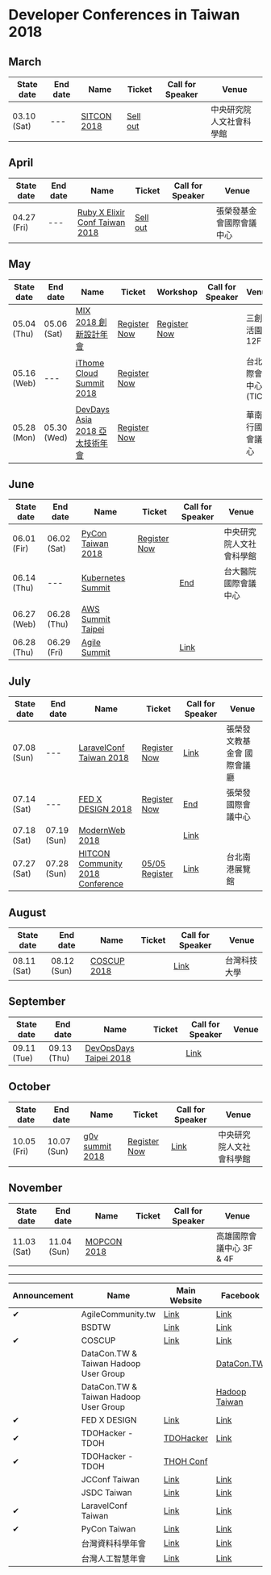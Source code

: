# Developer Conferences in Taiwan 2018

## March

 | State date | End date | Name | Ticket | Call for Speaker | Venue |
 | --- | --- | --- | --- | --- | --- |
 | 03.10 (Sat) | --- | [SITCON 2018](http://sitcon.org/2018/#/) | [Sell out](https://sitcon.kktix.cc/events/sitcon2018) |  | 中央研究院人文社會科學館 |

## April

 | State date | End date | Name | Ticket | Call for Speaker | Venue |
 | --- | --- | --- | --- | --- | --- |
 | 04.27 (Fri) | --- | [Ruby X Elixir Conf Taiwan 2018](https://2018.rubyconf.tw/) | [Sell out](https://rubytaiwan.kktix.cc/events/rubyelixirconftaiwan2018?utm_source=officialsite) |  | 張榮發基金會國際會議中心 |

## May

 | State date | End date | Name | Ticket | Workshop | Call for Speaker | Venue | Coupon 1 | Coupon 2 |
 | --- | --- | --- | --- | --- | --- | --- | --- | --- |
 | 05.04 (Thu) | 05.06 (Sat) | [MIX 2018 創新設計年會](http://mixconf.tw/) | [Register Now](https://userxper.kktix.cc/events/mix-2018) | [Register Now](https://userxper.kktix.cc/events/mix-2018-workshop) |  | 三創生活園區 12F |  |  |
 | 05.16 (Web) | --- | [iThome Cloud Summit 2018](https://cloudsummit.ithome.com.tw/) | [Register Now](https://cloudsummit.ithome.com.tw/signup.html) |  |  | 台北國際會議中心 (TICC) |  |  |
 | 05.28 (Mon) | 05.30 (Wed) | [DevDays Asia 2018 亞太技術年會](https://www.microsoft.com/taiwan/events/2018devdays/) | [Register Now](https://www.accupass.com/event/1802230727421714084630) |  |  | 華南銀行國際會議中心 | [Link](https://www.facebook.com/groups/DevOpsTaiwan/permalink/1656928304394209/) | [Link](https://www.facebook.com/groups/laravel.tw/permalink/1671089109626798/) |

## June

 | State date | End date | Name | Ticket | Call for Speaker | Venue |
 | --- | --- | --- | --- | --- | --- |
 | 06.01 (Fir) | 06.02 (Sat) | [PyCon Taiwan 2018](https://tw.pycon.org) | [Register Now](https://tw.pycon.org/2018/zh-hant/registration/ticket-info/) |  | 中央研究院人文社會科學館 |
 | 06.14 (Thu) | --- | [Kubernetes Summit](http://summit.ithome.com.tw/kubernetes/) |  | [End](https://ithomeonline.typeform.com/to/IRAs67) | 台大醫院國際會議中心 |
 | 06.27 (Web) | 06.28 (Thu) | [AWS Summit Taipei](http://) | []() |  |  |
 | 06.28 (Thu) | 06.29 (Fri) | [Agile Summit](http://summit.ithome.com.tw/agile/) |  | [Link](https://ithomeonline.typeform.com/to/lVAogM) |  |

## July

 | State date | End date | Name | Ticket | Call for Speaker | Venue |
 | --- | --- | --- | --- | --- | --- |
 | 07.08 (Sun) | --- | [LaravelConf Taiwan 2018](https://laravelconf.tw/) | [Register Now](https://laravel-dojo.kktix.cc/events/laravelconftw2018) | [Link](https://medium.com/laraveldojo/laravelconf-taiwan-2018-call-for-presentations-b212cc7b249b) | 張榮發文教基金會 國際會議廳 |
 | 07.14 (Sat) | --- | [FED X DESIGN 2018](http://2018.fedc.tw/) | [Register Now](https://f2e.kktix.cc/events/fedc-2018) | [End](https://www.facebook.com/groups/f2e.tw/permalink/1552232571480769/) | 張榮發國際會議中心 |
 | 07.18 (Sat) | 07.19 (Sun) | [ModernWeb 2018](http://modernweb.tw/) |  | [Link](https://modernweb.tw/cfp/) |  |
 | 07.27 (Sat) | 07.28 (Sun) | [HITCON Community 2018 Conference](https://hitcon.org/) | [05/05 Register](https://hitcon.kktix.cc/events/hitcon-cmt-2018) | [Link](https://cfp2018.hitcon.org/zh/what-is-hitcon) | 台北南港展覽館 |

## August

 | State date | End date | Name | Ticket | Call for Speaker | Venue |
 | --- | --- | --- | --- | --- | --- |
 | 08.11 (Sat) | 08.12 (Sun) | [COSCUP 2018](https://2018.coscup.org/) |  | [Link](https://docs.google.com/forms/d/e/1FAIpQLSfKnffsc_Ke2ZEP3fInJkAwEzXFUM24HZ7dYYluoGLmHMQjZw/viewform) | 台灣科技大學 |

## September

 | State date | End date | Name | Ticket | Call for Speaker | Venue |
 | --- | --- | --- | --- | --- | --- |
 | 09.11 (Tue) | 09.13 (Thu) | [DevOpsDays Taipei 2018](https://devopsdays.tw/) |  | [Link](https://ithomeonline.typeform.com/to/BWVLs2) |  |

## October

 | State date | End date | Name | Ticket | Call for Speaker | Venue |
 | --- | --- | --- | --- | --- | --- |
 | 10.05 (Fri) | 10.07 (Sun) | [g0v summit 2018](http://summit.g0v.tw/2018/) | [Register Now](https://g0v-summit2018.kktix.cc/events/conf) | [Link](http://summit.g0v.tw/2018/cfp/) | 中央研究院人文社會科學館 |

## November

 | State date | End date | Name | Ticket | Call for Speaker | Venue |
 | --- | --- | --- | --- | --- | --- |
 | 11.03 (Sat) | 11.04 (Sun) | [MOPCON 2018](https://mopcon.org/2018/) |  |  | 高雄國際會議中心 3F & 4F |

---

 | Announcement | Name | Main Website | Facebook |
 | --- | --- | --- | --- |
 | ✔ | AgileCommunity.tw | [Link](http://agilecommunity.tw/) | [Link](https://www.facebook.com/AgileCommunity.tw/) |
 |  | BSDTW | [Link](https://bsdtw.org/) | [Link](https://www.facebook.com/BSDTW/) |
 | ✔ | COSCUP | [Link](https://coscup.org/) | [Link](https://www.facebook.com/coscup/) |
 |  | DataCon.TW & Taiwan Hadoop User Group |  | [DataCon.TW](https://zh-tw.facebook.com/datacon.tw/) |
 |  | DataCon.TW & Taiwan Hadoop User Group |  | [Hadoop Taiwan](https://www.facebook.com/groups/hadoop.tw/) |
 | ✔ | FED X DESIGN | [Link](http://www.fed.tw/) | [Link](https://www.facebook.com/groups/f2e.tw/) |
 | ✔ | TDOHacker - TDOH | [TDOHacker](http://tdohacker.org/) | [Link](https://www.facebook.com/tdohacker) |
 | ✔ | TDOHacker - TDOH | [THOH Conf](http://tdoh-conf.online/) |  |
 |  | JCConf Taiwan | [Link](http://jcconf.tw/) | [Link](https://www.facebook.com/groups/185338705012/) |
 |  | JSDC Taiwan | [Link](http://jsdc.tw/) | [Link](https://www.facebook.com/JSDC.TW/) |
 | ✔ | LaravelConf Taiwan | [Link](https://laravelconf.tw/) | [Link](https://zh-tw.facebook.com/laravelconftw/) |
 | ✔ | PyCon Taiwan | [Link](https://tw.pycon.org) | [Link](https://zh-tw.facebook.com/pycontw/) |
 |  | 台灣資料科學年會 | [Link](http://datasci.tw/?conf=DS) | [Link](https://www.facebook.com/twdsconf) |
 |  | 台灣人工智慧年會 | [Link](http://datasci.tw/?conf=AI) | [Link](https://www.facebook.com/twaiconf/) |
